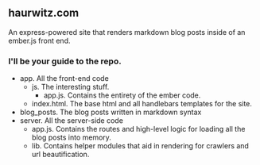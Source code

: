 ## haurwitz.com

An express-powered site that renders markdown blog posts inside of an ember.js front end.

### I'll be your guide to the repo.

- app. All the front-end code
  - js. The interesting stuff. 
    - app.js. Contains the entirety of the ember code. 
  - index.html. The base html and all handlebars templates for the site.
- blog_posts. The blog posts written in markdown syntax
- server. All the server-side code
  - app.js. Contains the routes and high-level logic for loading all the blog posts into memory.
  - lib. Contains helper modules that aid in rendering for crawlers and url beautification.